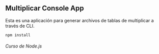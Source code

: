 ## Multiplicar Console App

Esta es una aplicación para generar archivos de tablas de multiplicar a través de CLI.

```
npm install
```

<h6>Curso de Node.js</h6>
